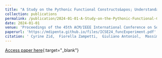 ```yaml
---
title: "A Study on the Pythonic Functional Constructs&apos; Understandability"
collection: publications
permalink: /publication/2024-01-01-A-Study-on-the-Pythonic-Functional-Constructs-Understandability
date: 2024-01-01
venue: 'Proceedings of the 45th ACM/IEEE International Conference on Software Engineering (ICSE 2024), May 14-20 2024, Lisbon, Portugal'
paperurl: 'https://mdipenta.github.io/files/ICSE24_funcExperiment.pdf'
citation: ' Cyrine Zid,  Fiorella Zampetti,  Giuliano Antoniol,  Massimiliano Di Penta, &quot;A Study on the Pythonic Functional Constructs&amp;apos; Understandability.&quot; Proceedings of the 45th ACM/IEEE International Conference on Software Engineering (ICSE 2024), May 14-20 2024, Lisbon, Portugal, 2024.'
---
```

[Access paper here](https://mdipenta.github.io/files/ICSE24_funcExperiment.pdf){:target="_blank"}

